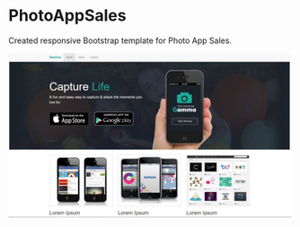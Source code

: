 # PhotoAppSales
Created responsive Bootstrap template for Photo App Sales.

![](./img/screenshot.jpg)